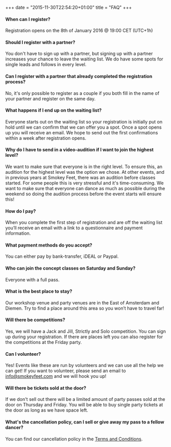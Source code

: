 +++
date = "2015-11-30T22:54:20+01:00"
title = "FAQ"
+++

#### When can I register?

Registration opens on the 8th of January 2016 @ 19:00 CET (UTC+1h)

#### Should I register with a partner?

You don't have to sign up with a partner, but signing up with a partner
increases your chance to leave the waiting list. We do have some spots
for single leads and follows in every level.

#### Can I register with a partner that already completed the registration process?

No, it's only possible to register as a couple if you both fill in
the name of your partner and register on the same day.

#### What happens if I end up on the waiting list?

Everyone starts out on the waiting list so your registration is initially
put on hold until we can confirm that we can offer you a spot. Once a
spot opens up you will receive an email. We hope to send out the first
confirmations within a week after registration opens.

#### Why do I have to send in a video-audition if I want to join the highest level?

We want to make sure that everyone is in the right level. To ensure this,
an audition for the highest level was the option we chose. At other events,
and in previous years at Smokey Feet, there was an audition before classes
started. For some people this is very stressful and it's time-consuming.
We want to make sure that everyone can dance as much as possible during
the weekend so doing the audition process before the event starts will
ensure this!

#### How do I pay?

When you complete the first step of registration and are off the waiting
list you’ll receive an email with a link to a questionnaire and payment
information.

#### What payment methods do you accept?

You can either pay by bank-transfer, iDEAL or Paypal.

#### Who can join the concept classes on Saturday and Sunday?

Everyone with a full pass.

#### What is the best place to stay?

Our workshop venue and party venues are in the East of Amsterdam and
Diemen. Try to find a place around this area so you won’t have to
travel far!

#### Will there be competitions?

Yes, we will have a Jack and Jill, Strictly and Solo competition. You
can sign up during your registration. If there are places left you can
also register for the competitions at the Friday party.

#### Can I volunteer?

Yes! Events like these are run by volunteers and we can use all the help
we can get! If you want to volunteer, please send an email to
[info@smokeyfeet.com](mailto:info@smokeyfeet.com) and we will hook you up!

#### Will there be tickets sold at the door?

If we don't sell out there will be a limited amount of party passes
sold at the door on Thursday and Friday. You will be able to buy single
party tickets at the door as long as we have space left.

#### What's the cancellation policy, can I sell or give away my pass to a fellow dancer?

You can find our cancellation policy in the
[Terms and Conditions](http://smokeyfeet.com/terms/).
